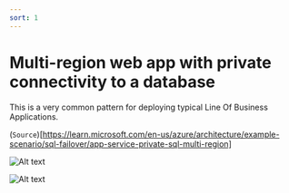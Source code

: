 ```yaml
---
sort: 1
---
```


# Multi-region web app with private connectivity to a database

This is a very common pattern for deploying typical Line Of Business Applications.



(`Source`)[https://learn.microsoft.com/en-us/azure/architecture/example-scenario/sql-failover/app-service-private-sql-multi-region]


![Alt text](https://learn.microsoft.com/en-us/azure/architecture/example-scenario/sql-failover/media/app-service-private-sql-multi-region-solution-architecture.svg#lightbox)

![Alt text](https://learn.microsoft.com/en-us/azure/architecture/web-apps/app-service/_images/baseline-app-service-network-architecture.svg#lightbox)